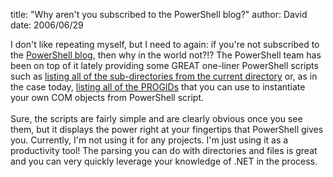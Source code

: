 
title: "Why aren't you subscribed to the PowerShell blog?"
author: David
date: 2006/06/29

I don't like repeating myself, but I need to again: if you're not subscribed to the <a href="http://blogs.msdn.com/powershell/">PowerShell blog</a>, then why in the world not?!? The PowerShell team has been on top of it lately providing some GREAT one-liner PowerShell scripts such as <a href="http://blogs.msdn.com/powershell/archive/2006/06/24/645000.aspx">listing all of the sub-directories from the current directory</a> or, as in the case today, <a href="http://blogs.msdn.com/powershell/archive/2006/06/29/650913.aspx">listing all of the PROGIDs</a> that you can use to instantiate your own COM objects from PowerShell script.<br /><br />Sure, the scripts are fairly simple and are clearly obvious once you see them, but it displays the power right at your fingertips that PowerShell gives you. Currently, I'm not using it for any projects. I'm just using it as a productivity tool! The parsing you can do with directories and files is great and you can very quickly leverage your knowledge of .NET in the process.<br />

